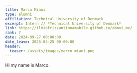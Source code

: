```yaml
---
title: Marco Miani
type: alumni
affiliation: Technical University of Denmark 
excerpt: Intern // *Technical University of Denmark*
link: https://ilmiofrizzantinoamabile.github.io/about_me/
rank: 7
date: 2024-09-27 00:00:00
date_leave: 2025-03-25 00:00:00
header:
  teaser: /assets/images/marco_miani.png
---
```


Hi my name is Marco.
